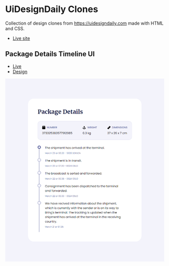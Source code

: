 # UiDesignDaily Clones

Collection of design clones from https://uidesigndaily.com made with HTML and CSS.

- [Live site](https://jeda777.github.io/uidesigndaily-clones/)

## Package Details Timeline UI

- [Live](https://jeda777.github.io/uidesigndaily-clones/Package%20Details%20Timeline%20UI-1578/index.html)
- [Design](https://uidesigndaily.com/posts/figma-timeline-ui-design-card-day-1578)

![](./Package%20Details%20Timeline%20UI-1578/Screenshot.png)
